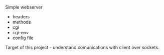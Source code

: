 Simple webserver
- headers
- methods
- cgi
- cgi-env
- config file

Target of this project - understand comunications with client over sockets.
